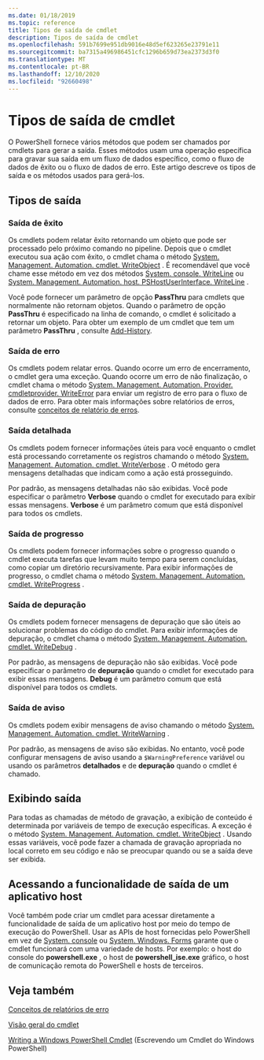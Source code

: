 ```yaml
---
ms.date: 01/18/2019
ms.topic: reference
title: Tipos de saída de cmdlet
description: Tipos de saída de cmdlet
ms.openlocfilehash: 591b7699e951db9016e48d5ef623265e23791e11
ms.sourcegitcommit: ba7315a496986451cfc1296b659d73ea2373d3f0
ms.translationtype: MT
ms.contentlocale: pt-BR
ms.lasthandoff: 12/10/2020
ms.locfileid: "92660498"
---
```

# <a name="types-of-cmdlet-output"></a>Tipos de saída de cmdlet

O PowerShell fornece vários métodos que podem ser chamados por cmdlets para gerar a saída. Esses métodos usam uma operação específica para gravar sua saída em um fluxo de dados específico, como o fluxo de dados de êxito ou o fluxo de dados de erro. Este artigo descreve os tipos de saída e os métodos usados para gerá-los.

## <a name="types-of-output"></a>Tipos de saída

### <a name="success-output"></a>Saída de êxito

Os cmdlets podem relatar êxito retornando um objeto que pode ser processado pelo próximo comando no pipeline. Depois que o cmdlet executou sua ação com êxito, o cmdlet chama o método [System. Management. Automation. cmdlet. WriteObject](/dotnet/api/System.Management.Automation.Cmdlet.WriteObject) . É recomendável que você chame esse método em vez dos métodos [System. console. WriteLine](/dotnet/api/System.Console.WriteLine) ou [System. Management. Automation. host. PSHostUserInterface. WriteLine](/dotnet/api/System.Management.Automation.Host.PSHostUserInterface.WriteLine) .

Você pode fornecer um parâmetro de opção **PassThru** para cmdlets que normalmente não retornam objetos.
Quando o parâmetro de opção **PassThru** é especificado na linha de comando, o cmdlet é solicitado a retornar um objeto. Para obter um exemplo de um cmdlet que tem um parâmetro **PassThru** , consulte [Add-History](/powershell/module/Microsoft.PowerShell.Core/Add-History).

### <a name="error-output"></a>Saída de erro

Os cmdlets podem relatar erros. Quando ocorre um erro de encerramento, o cmdlet gera uma exceção. Quando ocorre um erro de não finalização, o cmdlet chama o método [System. Management. Automation. Provider. cmdletprovider. WriteError](/dotnet/api/System.Management.Automation.Provider.CmdletProvider.WriteError) para enviar um registro de erro para o fluxo de dados de erro. Para obter mais informações sobre relatórios de erros, consulte [conceitos de relatório de erros](./error-reporting-concepts.md).

### <a name="verbose-output"></a>Saída detalhada

Os cmdlets podem fornecer informações úteis para você enquanto o cmdlet está processando corretamente os registros chamando o método [System. Management. Automation. cmdlet. WriteVerbose](/dotnet/api/System.Management.Automation.Cmdlet.WriteVerbose) . O método gera mensagens detalhadas que indicam como a ação está prosseguindo.

Por padrão, as mensagens detalhadas não são exibidas. Você pode especificar o parâmetro **Verbose** quando o cmdlet for executado para exibir essas mensagens. **Verbose** é um parâmetro comum que está disponível para todos os cmdlets.

### <a name="progress-output"></a>Saída de progresso

Os cmdlets podem fornecer informações sobre o progresso quando o cmdlet executa tarefas que levam muito tempo para serem concluídas, como copiar um diretório recursivamente. Para exibir informações de progresso, o cmdlet chama o método [System. Management. Automation. cmdlet. WriteProgress](/dotnet/api/System.Management.Automation.Cmdlet.WriteProgress) .

### <a name="debug-output"></a>Saída de depuração

Os cmdlets podem fornecer mensagens de depuração que são úteis ao solucionar problemas do código do cmdlet. Para exibir informações de depuração, o cmdlet chama o método [System. Management. Automation. cmdlet. WriteDebug](/dotnet/api/System.Management.Automation.Cmdlet.WriteDebug) .

Por padrão, as mensagens de depuração não são exibidas. Você pode especificar o parâmetro de **depuração** quando o cmdlet for executado para exibir essas mensagens. **Debug** é um parâmetro comum que está disponível para todos os cmdlets.

### <a name="warning-output"></a>Saída de aviso

Os cmdlets podem exibir mensagens de aviso chamando o método [System. Management. Automation. cmdlet. WriteWarning](/dotnet/api/System.Management.Automation.Cmdlet.WriteWarning) .

Por padrão, as mensagens de aviso são exibidas. No entanto, você pode configurar mensagens de aviso usando a `$WarningPreference` variável ou usando os parâmetros **detalhados** e de **depuração** quando o cmdlet é chamado.

## <a name="displaying-output"></a>Exibindo saída

Para todas as chamadas de método de gravação, a exibição de conteúdo é determinada por variáveis de tempo de execução específicas. A exceção é o método [System. Management. Automation. cmdlet. WriteObject](/dotnet/api/System.Management.Automation.Cmdlet.WriteObject) . Usando essas variáveis, você pode fazer a chamada de gravação apropriada no local correto em seu código e não se preocupar quando ou se a saída deve ser exibida.

## <a name="accessing-the-output-functionality-of-a-host-application"></a>Acessando a funcionalidade de saída de um aplicativo host

Você também pode criar um cmdlet para acessar diretamente a funcionalidade de saída de um aplicativo host por meio do tempo de execução do PowerShell. Usar as APIs de host fornecidas pelo PowerShell em vez de [System. console](/dotnet/api/System.Console) ou [System. Windows. Forms](/dotnet/api/System.Windows.Forms) garante que o cmdlet funcionará com uma variedade de hosts. Por exemplo: o host do console do **powershell.exe** , o host de **powershell_ise.exe** gráfico, o host de comunicação remota do PowerShell e hosts de terceiros.

## <a name="see-also"></a>Veja também

[Conceitos de relatórios de erro](./error-reporting-concepts.md)

[Visão geral do cmdlet](./cmdlet-overview.md)

[Writing a Windows PowerShell Cmdlet](./writing-a-windows-powershell-cmdlet.md) (Escrevendo um Cmdlet do Windows PowerShell)
